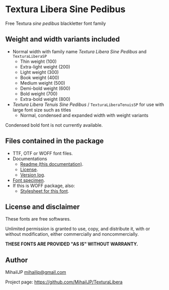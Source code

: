 Textura Libera Sine Pedibus
===========================

Free Textura _sine pedibus_ blackletter font family

Weight and width variants included
----------------------------------

* Normal width with family name _Textura Libera Sine Pedibus_ and `TexturaLiberaSP`
    * Thin weight (100)
    * Extra-light weight (200)
    * Light weight (300)
    * Book weight (400)
    * Medium weight (500)
    * Demi-bold weight (600)
    * Bold weight (700)
    * Extra-bold weight (800)
* _Textura Libera Tenuis Sine Pedibus_ / `TexturaLiberaTenuisSP` for use with large font size such as titles
    * Normal, condensed and expanded width with weight variants

Condensed bold font is not currently available.

Files contained in the package
------------------------------

* TTF, OTF or WOFF font files.
* Documentations
    * [Readme (this documentation)](README.md).
    * [License](LICENSE).
    * [Version log](FONTLOG.txt).
* [Font specimen](TexturaLiberaSP-Specimen.pdf).
* If this is WOFF package, also:
    * [Stylesheet for this font](TexturaLibera.css).

License and disclaimer
----------------------

These fonts are free softwares.

Unlimited permission is granted to use, copy, and distribute it, with
or without modification, either commercially and noncommercially.

**THESE FONTS ARE PROVIDED "AS IS" WITHOUT WARRANTY.**

Author
------

MihailJP <mihailjp@gmail.com>

Project page: https://github.com/MihailJP/TexturaLibera
